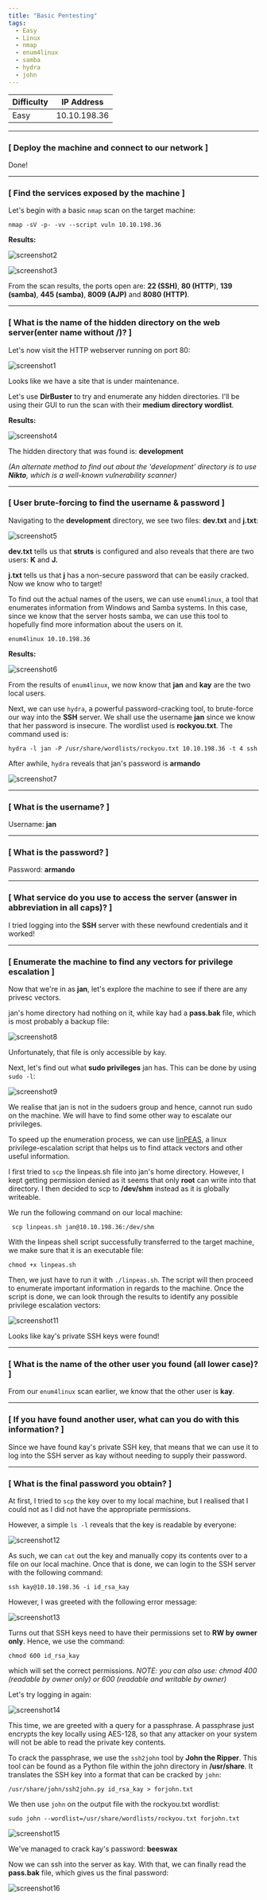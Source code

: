 ```yaml
---
title: "Basic Pentesting"
tags:
  - Easy
  - Linux
  - nmap
  - enum4linux
  - samba
  - hydra
  - john
---
```


| Difficulty |   IP Address   |
| ---------- | -------------- |
|   Easy     |  10.10.198.36  |

---

### [ Deploy the machine and connect to our network ]

Done!

---

### [ Find the services exposed by the machine ]

Let's begin with a basic `nmap` scan on the target machine:

```
nmap -sV -p- -vv --script vuln 10.10.198.36 
```

**Results:**

![screenshot2](../assets/images/basic_pentesting/screenshot2.png)

![screenshot3](../assets/images/basic_pentesting/screenshot3.png)

From the scan results, the ports open are: **22 (SSH)**, **80 (HTTP**), **139 (samba)**, **445 (samba)**, **8009 (AJP)** and **8080 (HTTP)**.

---

### [ What is the name of the hidden directory on the web server(enter name without /)? ]

Let's now visit the HTTP webserver running on port 80:

![screenshot1](../assets/images/basic_pentesting/screenshot1.png)

Looks like we have a site that is under maintenance.

Let's use **DirBuster** to try and enumerate any hidden directories. I'll be using their GUI to run the scan with their **medium directory wordlist**.

**Results:**

![screenshot4](../assets/images/basic_pentesting/screenshot4.png)

The hidden directory that was found is: **development**

*(An alternate method to find out about the 'development' directory is to use **Nikto**, which is a well-known vulnerability scanner)*

---

### [ User brute-forcing to find the username & password ]

Navigating to the **development** directory, we see two files: **dev.txt** and **j.txt**:

![screenshot5](../assets/images/basic_pentesting/screenshot5.png)

**dev.txt** tells us that **struts** is configured and also reveals that there are two users: **K** and **J.** 

**j.txt** tells us that **j** has a non-secure password that can be easily cracked. Now we know who to target!

To find out the actual names of the users, we can use `enum4linux`, a tool that enumerates information from Windows and Samba systems. In this case, since we know that the server hosts samba, we can use this tool to hopefully find more information about the users on it.

```
enum4linux 10.10.198.36
```

**Results:**

![screenshot6](../assets/images/basic_pentesting/screenshot6.png)

From the results of `enum4linux`, we now know that **jan** and **kay** are the two local users.

Next, we can use `hydra`, a powerful password-cracking tool, to brute-force our way into the **SSH** server. We shall use the username **jan** since we know that her password is insecure. The wordlist used is **rockyou.txt**. The command used is:

```
hydra -l jan -P /usr/share/wordlists/rockyou.txt 10.10.198.36 -t 4 ssh
```

After awhile, `hydra` reveals that jan's password is **armando**

![screenshot7](../assets/images/basic_pentesting/screenshot7.png)

---

### [ What is the username? ]

Username: **jan**

---

### [ What is the password? ]

Password: **armando**

---

### [ What service do you use to access the server (answer in abbreviation in all caps)? ]

I tried logging into the **SSH** server with these newfound credentials and it worked!

---

### [ Enumerate the machine to find any vectors for privilege escalation ]

Now that we're in as **jan**, let's explore the machine to see if there are any privesc vectors.

jan's home directory had nothing on it, while kay had a **pass.bak** file, which is most probably a backup file:

![screenshot8](../assets/images/basic_pentesting/screenshot8.png)

Unfortunately, that file is only accessible by kay. 

Next, let's find out what **sudo privileges** jan has. This can be done by using `sudo -l`: 

![screenshot9](../assets/images/basic_pentesting/screenshot9.png)

We realise that jan is not in the sudoers group and hence, cannot run sudo on the machine. We will have to find some other way to escalate our privileges.

To speed up the enumeration process, we can use [linPEAS](https://github.com/carlospolop/PEASS-ng), a linux privilege-escalation script that helps us to find attack vectors and other useful information.

I first tried to `scp` the linpeas.sh file into jan's home directory. However, I kept getting permission denied as it seems that only **root** can write into that directory. I then decided to scp to **/dev/shm** instead as it is globally writeable.

We run the following command on our local machine:

```
 scp linpeas.sh jan@10.10.198.36:/dev/shm
```

With the linpeas shell script successfully transferred to the target machine, we make sure that it is an executable file:

```
chmod +x linpeas.sh
```

Then, we just have to run it with `./linpeas.sh`. The script will then proceed to enumerate important information in regards to the machine. Once the script is done, we can look through the results to identify any possible privilege escalation vectors:

![screenshot11](../assets/images/basic_pentesting/screenshot11.png)

Looks like kay's private SSH keys were found! 

---

### [ What is the name of the other user you found (all lower case)? ]

From our `enum4linux` scan earlier, we know that the other user is **kay**.

---

### [ If you have found another user, what can you do with this information? ]

Since we have found kay's private SSH key, that means that we can use it to log into the SSH server as kay without needing to supply their password. 

---

### [ What is the final password you obtain? ]

At first, I tried to `scp` the key over to my local machine, but I realised that I could not as I did not have the appropriate permissions. 

However, a simple `ls -l` reveals that the key is readable by everyone:

![screenshot12](../assets/images/basic_pentesting/screenshot12.png)

As such, we can `cat` out the key and manually copy its contents over to a file on our local machine. Once that is done, we can login to the SSH server with the following command:

```
ssh kay@10.10.198.36 -i id_rsa_kay
```

However, I was greeted with the following error message:

![screenshot13](../assets/images/basic_pentesting/screenshot13.png)

Turns out that SSH keys need to have their permissions set to **RW by owner only**. Hence, we use the command:

```
chmod 600 id_rsa_kay
```

which will set the correct permissions. *NOTE: you can also use: chmod 400 (readable by owner only) or 600 (readable and writable by owner)*

Let's try logging in again:

![screenshot14](../assets/images/basic_pentesting/screenshot14.png)

This time, we are greeted with a query for a passphrase. A passphrase just encrypts the key locally using AES-128, so that any attacker on your system will not be able to read the private key contents.

To crack the passphrase, we use the `ssh2john` tool by **John the Ripper**. This tool can be found as a Python file within the john directory in **/usr/share**. It translates the SSH key into a format that can be cracked by `john`:

```
/usr/share/john/ssh2john.py id_rsa_kay > forjohn.txt
```

We then use `john` on the output file with the rockyou.txt wordlist:

```
sudo john --wordlist=/usr/share/wordlists/rockyou.txt forjohn.txt
```

![screenshot15](../assets/images/basic_pentesting/screenshot15.png)

We've managed to crack kay's password: **beeswax**

Now we can ssh into the server as kay. With that, we can finally read the **pass.bak** file, which gives us the final password:

![screenshot16](../assets/images/basic_pentesting/screenshot16.png)

